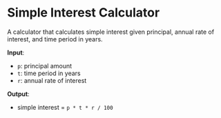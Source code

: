 # Simple Interest Calculator

A calculator that calculates simple interest given principal, annual rate of interest, and time period in years.

**Input**:
- `p`: principal amount
- `t`: time period in years
- `r`: annual rate of interest

**Output**:
- simple interest = `p * t * r / 100`

